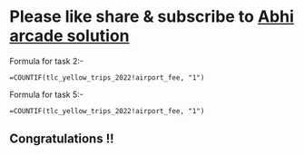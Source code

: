 # Please like share & subscribe to [Abhi arcade solution](http://www.youtube.com/@Abhi_Arcade_Solution)

Formula for task 2:-

```
=COUNTIF(tlc_yellow_trips_2022!airport_fee, "1")
```


Formula for task 5:-

```
=COUNTIF(tlc_yellow_trips_2022!airport_fee, "1")
```


## Congratulations !!
